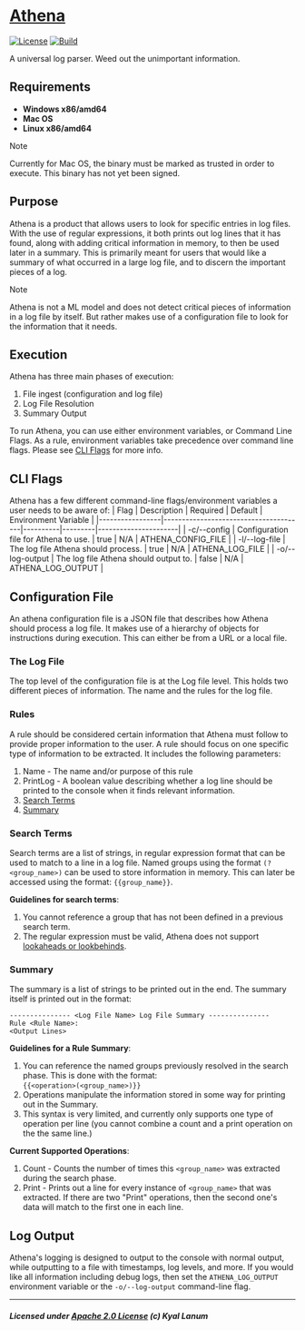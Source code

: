 # [Athena](https://github.com/kyallanum/athena)
[![License](https://img.shields.io/badge/License-Apache_2.0-green.svg)](https://opensource.org/licenses/Apache-2.0) 
[![Build](https://img.shields.io/github/actions/workflow/status/kyallanum/athena/go.yml)](https://github.com/kyallanum/athena/actions)  

A universal log parser. Weed out the unimportant information.

## Requirements
- **Windows x86/amd64**
- **Mac OS**
- **Linux x86/amd64**

> [!NOTE]  
> Currently for Mac OS, the binary must be marked as trusted in order to execute. This binary has not yet been signed.

## Purpose
Athena is a product that allows users to look for specific entries in log files. With the use of regular expressions, it both prints out log lines that it has found, along with adding critical information in memory, to then be used later in a summary. This is primarily meant for users that would like a summary of what occurred in a large log file, and to discern the important pieces of a log.

> [!NOTE]  
> Athena is not a ML model and does not detect critical pieces of information in a log file by itself. But rather makes use of a configuration file to look for the information that it needs.

## Execution
Athena has three main phases of execution:
1. File ingest (configuration and log file)
1. Log File Resolution
1. Summary Output

To run Athena, you can use either environment variables, or Command Line Flags. As a rule, environment variables take precedence over command line flags. Please see [CLI Flags](#cli-flags) for more info.

## CLI Flags
Athena has a few different command-line flags/environment variables a user needs to be aware of:
| Flag            | Description                           | Required | Default | Environment Variable |
|-----------------|---------------------------------------|----------|---------|----------------------|
| -c/--config     | Configuration file for Athena to use. |   true   | N/A     | ATHENA_CONFIG_FILE   |
| -l/--log-file   | The log file Athena should process.   |   true   | N/A     | ATHENA_LOG_FILE      |
| -o/--log-output | The log file Athena should output to. |   false  | N/A     | ATHENA_LOG_OUTPUT    |

## Configuration File
An athena configuration file is a JSON file that describes how Athena should process a log file. It makes use of a hierarchy of objects for instructions during execution. This can either be from a URL or a local file.

### The Log File
The top level of the configuration file is at the Log file level. This holds two different pieces of information. The name and the rules for the log file.

### Rules
A rule should be considered certain information that Athena must follow to provide proper information to the user. A rule should focus on one specific type of information to be extracted. It includes the following parameters:  
1. Name - The name and/or purpose of this rule
1. PrintLog - A boolean value describing whether a log line should be printed to the console when it finds relevant information.
1. [Search Terms](#search-terms)
1. [Summary](#summary)

### Search Terms
Search terms are a list of strings, in regular expression format that can be used to match to a line in a log file. Named groups using the format ``(?<group_name>)`` can be used to store information in memory. This can later be accessed using the format: ``{{group_name}}``.

**Guidelines for search terms**:
1. You cannot reference a group that has not been defined in a previous search term.
1. The regular expression must be valid, Athena does not support [lookaheads or lookbehinds](https://www.regular-expressions.info/lookaround.html/).

### Summary
The summary is a list of strings to be printed out in the end. The summary itself is printed out in the format:
```
--------------- <Log File Name> Log File Summary ---------------
Rule <Rule Name>:
<Output Lines>
```

**Guidelines for a Rule Summary**:
1. You can reference the named groups previously resolved in the search phase. This is done with the format:  
 ``{{<operation>(<group_name>)}}``
1. Operations manipulate the information stored in some way for printing out in the Summary.
1. This syntax is very limited, and currently only supports one type of operation per line (you cannot combine a count and a print operation on the the same line.)

**Current Supported Operations**:  
1. Count - Counts the number of times this ``<group_name>`` was extracted during the search phase.
1. Print - Prints out a line for every instance of ``<group_name>`` that was extracted. If there are two "Print" operations, then the second one's data will match to the first one in each line.

## Log Output
Athena's logging is designed to output to the console with normal output, while outputting to a file with timestamps, log levels, and more. If you would like all information including debug logs, then set the ``ATHENA_LOG_OUTPUT`` environment variable or the ``-o/--log-output`` command-line flag.

---
##### Licensed under [Apache 2.0 License](https://opensource.org/license/apache-2-0/) (c) Kyal Lanum
